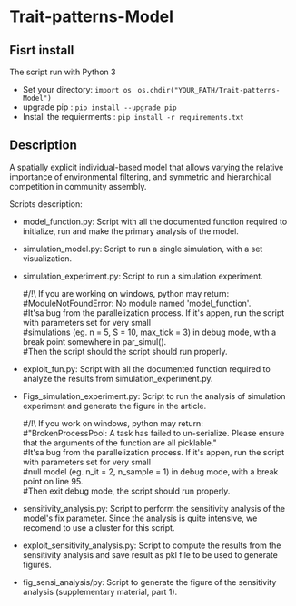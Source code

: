 # Trait-patterns-Model

## Fisrt install
The script run with Python 3
- Set your directory: `import os` ` os.chdir("YOUR_PATH/Trait-patterns-Model")` 
- upgrade pip : `pip install --upgrade pip`
- Install the requierments : `pip install -r requirements.txt`

## Description
A spatially explicit individual-based model that allows varying the relative importance of environmental filtering, and symmetric and hierarchical competition in community assembly.  

Scripts description:
 
 - model_function.py: Script with all the documented function required to initialize, run and make the primary analysis of the model.
 
 - simulation_model.py: Script to run a single simulation, with a set visualization.

 - simulation_experiment.py: Script to run a simulation experiment.
   
    #/!\ If you are working on windows, python may return: \
    #ModuleNotFoundError: No module named  'model_function'. \
    #It'sa bug from the parallelization process. If it's appen, run the script with parameters set for very small \
    #simulations (eg. n = 5, S = 10, max_tick = 3) in debug mode, with a break point somewhere in par_simul(). \
    #Then the script should the script should run properly.
    
 - exploit_fun.py: Script with all the documented function required to analyze the results from simulation_experiment.py.

 - Figs_simulation_experiment.py: Script to run the analysis of simulation experiment and generate the figure in the article.
   
     #/!\ If you work on windows, python may return: \
     #"BrokenProcessPool: A task has failed to un-serialize. Please ensure that the arguments of the function are all picklable." \
     #It'sa bug from the parallelization process. If it's appen, run the script with parameters set for very small \
     #null model  (eg. n_it = 2, n_sample = 1) in debug mode, with a break point on line 95. \
     #Then exit debug mode, the script should run properly.
   
 - sensitivity_analysis.py: Script to perform the sensitivity analysis of the model's fix parameter. Since the analysis is quite intensive, we recomend to use a cluster for this script.
 - exploit_sensitivity_analysis.py: Script to compute the results from the sensitivity analysis and save result as pkl file to be used to generate figures.
 - fig_sensi_analysis/py: Script to generate the figure of the sensitivity analysis (supplementary material, part 1).
 




